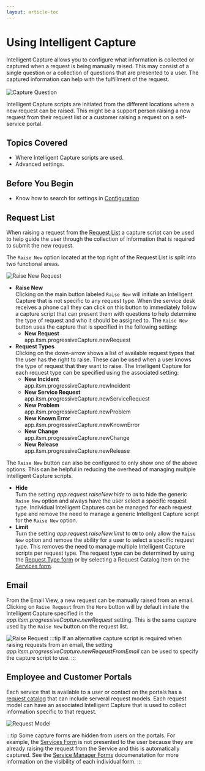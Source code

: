```yaml
---
layout: article-toc
---
```

# Using Intelligent Capture
Intelligent Capture allows you to configure what information is collected or captured when a request is being manually raised. This may consist of a single question or a collection of questions that are presented to a user. The captured information can help with the fulfillment of the request.  
<br>
![Capture Question](/_books/servicemanager-config/customize/images/portal-custom-capture-question.png)

Intelligent Capture scripts are initiated from the different locations where a new request can be raised. This might be a support person raising a new request from their request list or a customer raising a request on a self-service portal.


## Topics Covered
* Where Intelligent Capture scripts are used.
* Advanced settings.

## Before You Begin
* Know how to search for settings in [Configuration](/esp-config/getting-started/using-configuration)

## Request List
When raising a request from the [Request List](/servicemanager-user-guide/request-list/overview/) a capture script can be used to help guide the user through the collection of information that is required to submit the new request. 

The `Raise New` option located at the top right of the Request List is split into two functional areas.

![Raise New Request](/_books/servicemanager-config/customize/images/raise-new-request-button.png)

* **Raise New**<br>Clicking on the main button labeled `Raise New` will initiate an Intelligent Capture that is not specific to any request type. When the service desk receives a phone call they can click on this button to immediately follow a capture script that can present them with questions to help determine the type of request and who it should be assigned to. The `Raise New` button uses the capture that is specified in the following setting: 
    * **New Request**<br>app.itsm.progressiveCapture.newRequest
* **Request Types**<br>Clicking on the down-arrow shows a list of available request types that the user has the right to raise. These can be used when a user knows the type of request that they want to raise. The Intelligent Capture for each request type can be specified using the associated setting:
    * **New Incident**<br>app.itsm.progressiveCapture.newIncident
    * **New Service Request**<br>app.itsm.progressiveCapture.newServiceRequest
    * **New Problem**<br>app.itsm.progressiveCapture.newProblem
    * **New Known Error**<br>app.itsm.progressiveCapture.newKnownError
    * **New Change**<br>app.itsm.progressiveCapture.newChange
    * **New Release**<br>app.itsm.progressiveCapture.newRelease

The `Raise New` button can also be configured to only show one of the above options. This can be helpful in reducing the overhead of managing multiple Intelligent Capture scripts.
* **Hide**<br>Turn the setting *app.request.raiseNew.hide* to `ON` to hide the generic `Raise New` option and always have the user select a specific request type. Individual Intelligent Captures can be managed for each request type and remove the need to manage a generic Intelligent Capture script for the `Raise New` option.
* **Limit**<br>Turn the setting *app.request.raiseNew.limit* to `ON` to only allow the `Raise New` option and remove the ability for a user to select a specific request type. This removes the need to manage multiple Intelligent Capture scripts per request type. The request type can be determined by using the [Request Type form](/service-manager-config/customize/service-manager-capture-forms#release-type) or by selecting a Request Catalog Item on the [Services form](/service-manager-config/customize/service-manager-capture-forms#services).  

## Email
From the Email View, a new request can be manually raised from an email. Clicking on `Raise Request` from the `More` button will by default initiate the Intelligent Capture specified in the *app.itsm.progressiveCapture.newRequest* setting. This is the same capture used by the `Raise New` button on the request list.

![Raise Request](/_books/servicemanager-config/customize/images/raise-request-from-email.png)
:::tip
If an alternative capture script is required when raising requests from an email, the setting *app.itsm.progressiveCapture.newReqeustFromEmail* can be used to specify the capture script to use.
:::

## Employee and Customer Portals
Each service that is available to a user or contact on the portals has a [request catalog](/servicemanager-user-guide/service-portfolio/request-catalog) that can include serveral request models.  Each request model can have an associated Intelligent Capture that is used to collect information specific to that request.

![Request Model](/_books/servicemanager-config/customize/images/request-model-capture.png)

:::tip
Some capture forms are hidden from users on the portals.  For example, the [Services Form](/servicemanager-config/customize/service-manager-capture-forms#services) is not presented to the user because they are already raising the request from the Service and this is automatically captured. See the [Service Manager Forms](/servicemanager-config/customize/service-manager-capture-forms) documenatation for more information on the visibility of each individual form.
:::